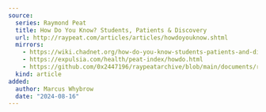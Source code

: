 ```yaml
---
source:
  series: Raymond Peat
  title: How Do You Know? Students, Patients & Discovery
  url: http://raypeat.com/articles/articles/howdoyouknow.shtml
  mirrors:
    - https://wiki.chadnet.org/how-do-you-know-students-patients-and-discovery
    - https://expulsia.com/health/peat-index/howdo.html
    - https://github.com/0x2447196/raypeatarchive/blob/main/documents/raypeat.com/howdoyouknow.md
  kind: article 
added:
  author: Marcus Whybrow
  date: "2024-08-16"
---
```

